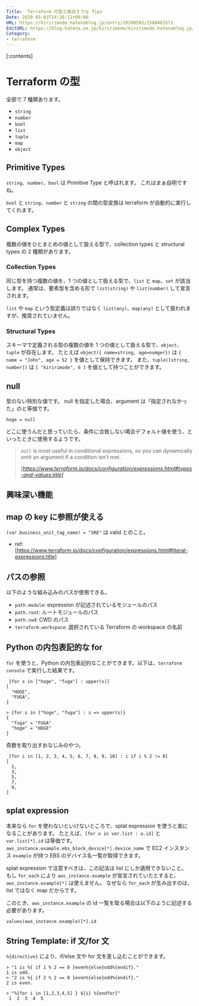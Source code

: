 ```yaml
---
Title:  Terraform の型と面白そうな Tips
Date: 2020-05-03T14:26:11+09:00
URL: https://kiririmode.hatenablog.jp/entry/20200503/1588483571
EditURL: https://blog.hatena.ne.jp/kiririmode/kiririmode.hatenablog.jp/atom/entry/26006613560701166
Category:
- terraform
---
```


[:contents]

# Terraform の型

全部で 7 種類あります。

- `string`
- `number`
- `bool`
- `list`
- `tuple`
- `map`
- `object`

## Primitive Types

`string`、`number`、`bool` は Primitive Type と呼ばれます。
これはまぁ自明ですね。

`bool` と `string`、`number` と `string` の間の型変換は terraform が自動的に実行してくれます。

## Complex Types

複数の値をひとまとめの値として扱える型で、collection types と structural types の 2 種類があります。

### Collection Types

同じ型を持つ複数の値を、1 つの値として扱える型で、`list` と `map`、`set` が該当します。
通常は、要素型を含める形で `list(string)` や `list(number)` して宣言されます。

`list` や `map` という型定義は誤りではなく `list(any)`、`map(any)` として扱われますが、推奨されていません。

### Structural Types

スキーマで定義される型の複数の値を 1 つの値として扱える型で、`object`、`tuple` が存在します。
たとえば `object({ name=string, age=numger})` は `{ name = "John", age = 52 }`  を値として保持できます。
また、`tuple([string, number])` は `[ "kiririmode", 6 ]` を値として持つことができます。

## null

型のない特別な値です。
null を指定した場合、argument は「指定されなかった」のと等価です。

```hcl
hoge = null
```

どこに使うんだと思っていたら、条件に合致しない場合デフォルト値を使う、といったときに使用するようです。

> `null` is most useful in conditional expressions, so you can dynamically omit an argument if a condition isn't met.
>
> <cite>[https://www.terraform.io/docs/configuration/expressions.html#types-and-values:title]</cite>

## 興味深い機能

## map の key に参照が使える

`(var.business_unit_tag_name) = "SRE"` は valid とのこと。

- ref: [https://www.terraform.io/docs/configuration/expressions.html#literal-expressions:title]

## パスの参照

以下のような組み込みのパスが使用できる。

- `path.module`: expression が記述されているモジュールのパス
- `path.root`: ルートモジュールのパス
- `path.cwd`: CWD のパス
- `terraform.workspace`: 選択されている Terraform の workspace の名前

## Python の内包表記的な for

`for` を使うと、Python の内包表記的なことができます。以下は、`terraform console` で実行した結果です。

```
 [for s in ["hoge", "fuga"] : upper(s)]
[
  "HOGE",
  "FUGA",
]
```

```
> {for s in ["hoge", "fuga"] : s => upper(s)}
{
  "fuga" = "FUGA"
  "hoge" = "HOGE"
}
```

奇数を取り出すおなじみのやつ。

```
 [for i in [1, 2, 3, 4, 5, 6, 7, 8, 9, 10] : i if i % 2 != 0]
[
  1,
  3,
  5,
  7,
  9,
]
```

## splat expression

本来なら `for` を使わないといけないところで、splat expression を使うと楽になることがあります。
たとえば、`[for o in var.list : o.id]` と `var.list[*].id` は等価です。
`aws_instance.example.ebs_block_device[*].device_name` で EC2 インスタンス `example` が持つ EBS のデバイス名一覧が取得できます。

splat expression で注意すべきは、この記法は list にしか適用できないこと。
もし `for_each` により `aws_instance.example` が宣言されていたとすると、`aws_instance.example[*]` は使えません。
なぜなら `for_each` が生み出すのは、list ではなく map だからです。

このとき、`aws_instance.example` の id 一覧を取る場合は以下のように記述する必要があります。

```hcl
values(aws_instance.example)[*].id
```

## String Template: if 文/for 文

`%{directive}` により、if/else 文や for 文を差し込むことができます。

```
> "1 is %{ if 1 % 2 == 0 }even%{else}odd%{endif}."
1 is odd.
> "2 is %{ if 2 % 2 == 0 }even%{else}odd%{endif}."
2 is even.
```

```
> "%{for i in [1,2,3,4,5] } ${i} %{endfor}"
 1  2  3  4  5
```
